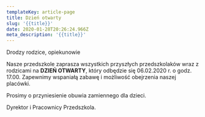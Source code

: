 ```yaml
---
templateKey: article-page
title: Dzień otwarty
slug: '{{title}}'
date: 2020-01-28T20:26:24.966Z
meta_description: '{{title}}'
---
```

Drodzy rodzice, opiekunowie

Nasze przedszkole zaprasza wszystkich przyszłych przedszkolaków wraz z rodzicami na **DZIEŃ OTWARTY**, który odbędzie się 06.02.2020 r. o godz. 17.00. Zapewnimy wspaniałą zabawę i możliwość obejrzenia naszej placówki. 

Prosimy o przyniesienie obuwia zamiennego dla dzieci.

Dyrektor i Pracownicy Przedszkola.
